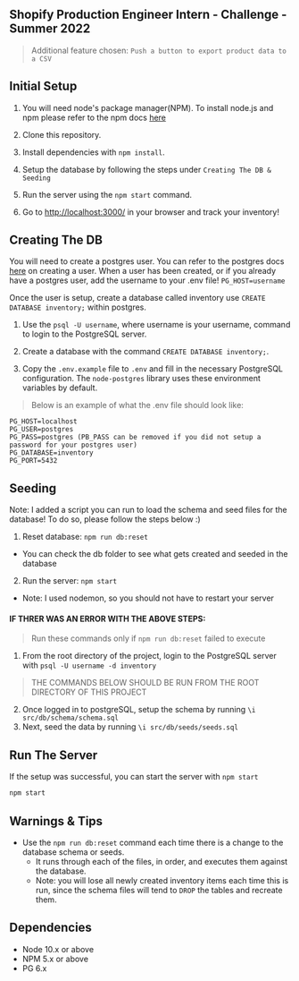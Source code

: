 ## Shopify Production Engineer Intern - Challenge - Summer 2022

> Additional feature chosen: `Push a button to export product data to a CSV`

## Initial Setup

1. You will need node's package manager(NPM). To install node.js and npm please refer to the npm docs [here]('https://docs.npmjs.com/downloading-and-installing-node-js-and-npm')

2. Clone this repository.
3. Install dependencies with `npm install`.
4. Setup the database by following the steps under `Creating The DB & Seeding`
5. Run the server using the `npm start` command.
6. Go to <http://localhost:3000/> in your browser and track your inventory!

## Creating The DB

You will need to create a postgres user. You can refer to the postgres docs [here]('https://www.postgresql.org/docs/8.0/sql-createuser.html') on creating a user. When a user has been created, or if you already have a postgres user, add the username to your .env file! `PG_HOST=username`

Once the user is setup, create a database called inventory use `CREATE DATABASE inventory;` within postgres.

1. Use the `psql -U username`, where username is your username, command to login to the PostgreSQL server.

2. Create a database with the command `CREATE DATABASE inventory;`.

3. Copy the `.env.example` file to `.env` and fill in the necessary PostgreSQL configuration. The `node-postgres` library uses these environment variables by default.

> Below is an example of what the .env file should look like:

```
PG_HOST=localhost
PG_USER=postgres
PG_PASS=postgres (PB_PASS can be removed if you did not setup a password for your postgres user)
PG_DATABASE=inventory
PG_PORT=5432
```

## Seeding

Note: I added a script you can run to load the schema and seed files for the database! To do so, please follow the steps below :)

1. Reset database: `npm run db:reset`

- You can check the db folder to see what gets created and seeded in the database

2. Run the server: `npm start`

- Note: I used nodemon, so you should not have to restart your server

#### IF THRER WAS AN ERROR WITH THE ABOVE STEPS:

> Run these commands only if `npm run db:reset` failed to execute

1. From the root directory of the project, login to the PostgreSQL server with `psql -U username -d inventory`

> THE COMMANDS BELOW SHOULD BE RUN FROM THE ROOT DIRECTORY OF THIS PROJECT

2. Once logged in to postgreSQL, setup the schema by running
   `\i src/db/schema/schema.sql`
3. Next, seed the data by running `\i src/db/seeds/seeds.sql`

## Run The Server

If the setup was successful, you can start the server with `npm start`

```zsh
npm start
```

## Warnings & Tips

- Use the `npm run db:reset` command each time there is a change to the database schema or seeds.
  - It runs through each of the files, in order, and executes them against the database.
  - Note: you will lose all newly created inventory items each time this is run, since the schema files will tend to `DROP` the tables and recreate them.

## Dependencies

- Node 10.x or above
- NPM 5.x or above
- PG 6.x

